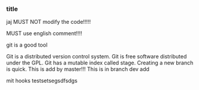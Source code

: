 ### title
jaj 
MUST NOT modify the code!!!!!

MUST use english comment!!!!

git is a good tool

Git is a distributed version control system.
Git is free software distributed under the GPL.
Git has a mutable index called stage.
Creating a new branch is quick.
This is add by master!!!
This is in branch dev add

mit hooks testsetsegsdfsdgs
